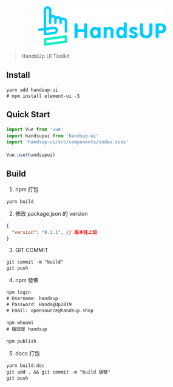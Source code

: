 <p align="center">
  <img src="/src/assets/handsup-logo.svg">
</p>

> HandsUp UI Toolkit

## Install
```shell
yarn add handsup-ui
# npm install element-ui -S
```

## Quick Start
```js
import Vue from 'vue'
import handsupui from 'handsup-ui'
import 'handsup-ui/src/components/index.scss'

Vue.use(handsupui)
```

## Build
1. npm 打包
```shell
yarn build
```
2. 修改 package.json  的 version
```json
{
  "version": "0.1.1", // 版本往上加
}
```
3. GIT COMMIT
```shell
git commit -m "build"
git push
```
4. npm 發佈
```shell
npm login
# Username: handsup
# Password: Hands@Up2019
# Email: opensource@handsup.shop

npm whoami
# 確認是 handsup

npm publish
```
5. docs 打包
```shell
yarn build:doc
git add . && git commit -m "build 版號"
git push
```
